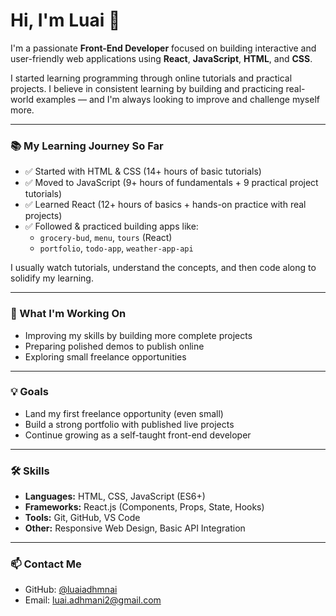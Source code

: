 # Hi, I'm Luai 👋

I'm a passionate **Front-End Developer** focused on building interactive and user-friendly web applications using **React**, **JavaScript**, **HTML**, and **CSS**.

I started learning programming through online tutorials and practical projects. I believe in consistent learning by building and practicing real-world examples — and I'm always looking to improve and challenge myself more.

---

### 📚 My Learning Journey So Far

- ✅ Started with HTML & CSS (14+ hours of basic tutorials)
- ✅ Moved to JavaScript (9+ hours of fundamentals + 9 practical project tutorials)
- ✅ Learned React (12+ hours of basics + hands-on practice with real projects)
- ✅ Followed & practiced building apps like:
  - `grocery-bud`, `menu`, `tours` (React)
  - `portfolio`, `todo-app`, `weather-app-api`

I usually watch tutorials, understand the concepts, and then code along to solidify my learning.

---

### 💼 What I'm Working On
- Improving my skills by building more complete projects
- Preparing polished demos to publish online
- Exploring small freelance opportunities

---

### 💡 Goals
- Land my first freelance opportunity (even small)
- Build a strong portfolio with published live projects
- Continue growing as a self-taught front-end developer

---

### 🛠️ Skills
- **Languages:** HTML, CSS, JavaScript (ES6+)
- **Frameworks:** React.js (Components, Props, State, Hooks)
- **Tools:** Git, GitHub, VS Code
- **Other:** Responsive Web Design, Basic API Integration

---

### 📫 Contact Me
- GitHub: [@luaiadhmnai](https://github.com/luaiadhmani)
- Email: luai.adhmani2@gmail.com

